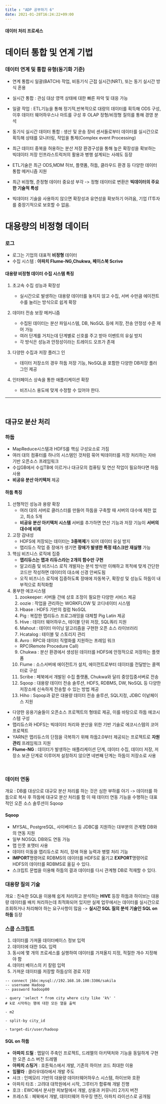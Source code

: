 ```yaml
---
title : "ADP 공부하기 6"
date: 2021-01-28T16:24:22+09:00
---
```

#### 데이터 처리 프로세스

# 데이터 통합 및 연계 기법

### 데이터 연계 및 통합 유형(동기화 기준)
- 연계 통합시 일괄(BATCH) 작업, 비동기식 근접 실시간(NRT), 또는 동기 실시간 방식 혼용
- 실시간 통합 : 관심 대상 영역 상태에 대한 빠른 파악 및 대응 가능
- 일괄 작업 : ETL기능을 통해 정기적,반복적으로 대량의 데이터를 획득해 ODS 구성, 이후 데이터 웨어하우스나 마트를 구성 후 OLAP 정형/비정형 질의를 통해 경영 분석
- 동기식 실시간 데이터 통합 : 생산 및 운송 장비 센서들로부터 데이터를 실시간으로 획득해 상태를 모니터링, 작업을 통제(Complex event Processing)
- 최근 데이터 중복을 허용하는 분산 저장 환경구성을 통해 높은 확장성을 확보하는 빅데이터 저장 인프라스트럭처의 활용과 병행 설계되는 사례도 등장

- ETL기술은 최근 ODS,MDM 허브, 플랫폼, 하둡, 클라우드  환경 등 다양한 데이터 통합 메커니즘 지원
- 최근 비정형, 준정형 데이터 중요성 부각 -> 정형 데이터로 변환은 **빅데이터의 주요한 기술적 특성**
- 빅데이터 기술을 사용하지 않으면 확장성과 유연성을 확보하기 어려움, 기업 IT투자를 중장기적으로 보호할 수 없음.


# 대용량의 비정형 데이터
### 로그
- 로그는  기업의 대표적 **비정형** 데이터
- 수집 시스템 : **아파치 Flume-NG,Chukwa, 페이스북 Scrive**

#### 대용량 비정형 데이터 수집 시스템 특징
1. 초고속 수집 성능과 확장성
    - 실시간으로 발생하는 대용량 데이터를 놓치지 않고 수집, 서버 수만큼 에이전트 수를 늘리는 방식으로 쉽게 확장
2. 데이터 전송 보장 메커니즘
    - 수집된 데이터는 분산 파일시스템, DB, NoSQL 등에 저장, 전송 안정성 수준 제어 가능
    - 여러 단계를 거치는데 단계별로 신호를 주고 받아 이벤트의 유실 방지
    - 각 방식은 성능과 안정성이라는 트레이드 오프가 존재

3. 다양한 수집과 저장 플러그 인
    - 데이터 저장소의 경우 하둡 저장 기능, NoSQL을 포함한 다양한 DB저장 플러그인 제공
4. 인터페이스 상속을 통한 애플리케이션 확장
    - 비즈니스 용도에 맞게 수정할 수 있어야 한다.

---
<BR>

## 대규모 분산 처리
### 하둡
- MapReduce시스템과 HDFS를 핵심 구성요소로 가짐
- 여러 대의 컴퓨터를 하나의 시스템인 것처럼 묶어 빅데이터를 저장 처리하는 자바 기반 오픈소스 프레임워크
- 수십GB에서 수십TB에 이르거나 대규모의 컴퓨팅 및 연산 작업이 필요하다면 하둡 사용
- **비공유 분산 아키텍처** 제공

#### 하둡 특징
1. 선형적인 성능과 용량 확장
    - 여러 대의 서버로 클러스터를 만들어 하둡을 구축할 때 서버의 대수에 제한 없고, 최소 5개
    - **비공유 분산 아키텍처 시스템** 서버를 추가하면 연산 기능과 저장 기능이 **서버의 대수에 비례**
2. 고장 감내성
    - HDFS에 저장되는 데이터는 **3중복제**가 되어 데이터 유실 방지
    - 맵리듀스 작업 중 장애가 생기면 **장애가 발생한 특정 테스크만 재실행** 가능
3. 핵심 비즈니스 로직에 집중
    - **맵리듀스는 맵과 리듀스라는 2개의 함수만 구현**
    - 알고리즘 및 비즈니스 로직 개발자는 분석 방식만 이해하고 목적에 맞게 간단한 코드만 작성하면 데이터의 대소에 신경 안써도됨
    - 오직 비즈니스 로직에 집중하도록 장애에 자동복구, 확장성 및 성능도 하둡이 내부적으로 최적화함
4. 풍부한 에코시스템
    1. zookeeper: 서버들 간에 상호 조정이 필요한 다양한 서비스 제공
    2. oozie : 작업을 관리하는 WORKFLOW 및 코디네이터 시스템
    3. Hbase : HDFS 기반의 컬럼 NoSQL
    4. Pig : 복잡한 맵리듀스 프로그래밍을 대체할 Pig Latin 제공
    5. Hive : 데이터 웨어하우스, 테이블 단위 저장, SQL쿼리 지원
    6. Mahout : 데이터 마이닝 알고리즘을 구현한 오픈 소스 라이브러리
    7. Hcatalog : 테이블 및 스토리지 관리
    8. Avro : RPC와 데이터 직렬화를 지원하는 프레임 워크
    - RPC(Remote Procedure Call)
    9. Chukwa : 분산 환경에서 생성된 데이터를 HDFS에 안정적으로 저장하는 플랫폼
    10. Flume : 소스서버에 에이전트가 설치, 에이전트로부터 데이터를 전달받는 콜렉터로 구성
    11. Scribe : 페북에서 개발된 수집 플랫폼, Chukwa와 달리 중앙집중서버로 전송
    12. Sqoop : 대용량 데이터 전송 솔루션, HDFS, RDBMS, DW, NoSQL 등 다양한 저장소에 신속하게 전송할 수 있는 방법 제공
    13. Hiho : Sqoop과 같은 대용량 데이터 전송 솔루션, SQL지정, JDBC 이넡페이스 지원

- 다양한 응용기술들이 오픈소스 프로젝트의 형태로 제공, 이를 바탕으로 하둡 에코시스템 구성
- 맵리듀스와 HDFS는 빅데이터 처리와 분산을 위한 기반 기술로 에코시스템의 코어 프로젝트
- YARN은 맵리듀스의 단점을 극복하기 위해 하둡2.0부터 제공되는 프로젝트로 **자원 관리** 프레임워크 지원
- **Flume-NG** : 데이터가 발생하는 애플리케이션 단계, 데이터 수집, 데이터 저장, 저장소 보관 단계로 이루어져 설정하지 않으면 네번째 단계는 하둡이 저장소로 사용



<BR>

### 데이터 연동
개요 : DB를 대상으로 대규모 분산 처리를 하는 것은 심한 부하를 야기
 -> 데이터를 하둡으로 복사 후 하둡에 대규모 분산 처리를 함
이 때 데이터 연동 기능을 수행하는 대표적인 오픈 소스 솔루션이 Sqoop

#### Sqoop
- MYSAL, PostgreSQL, 사이베이스 등 JDBC를 지원하는 대부분의 관계형 DB와의 연동 지원
- 일부 NOSQL DB와도 연동 가능
- 맵 인풋 포맷터 사용
- 데이터 이동을 맵리듀스로 처리, 장애 허용 능력과 병렬 처리 기능
- **IMPORT**명령어로 RDBMS의 데이터를 HDFS로 옮기고 **EXPORT**명령어로 HDFS의 데이터를 RDBMS로 옮길 수 있다.
- 스크립트 문법을 이용해 하둡의 결과 데이터를 다시 관계형 DB로 적재할 수 있다.

### 대용량 질의 기술
개요 : 친숙한 SQL을 이용해 쉽게 처리하고 분석하는 **HIVE** 등장
하둡과 하이브는 대용량 데이터를 배치 처리하는데 최적화되어 있지만 실제 업무에서는 데이터를 실시간으로 조회하거나 처리해야 하는 요구사항이 많음
-> **실시간 SQL 질의 분석 기술인 SQL on 하둡** 등장

### 스쿱 스크립트


1. 데이터를 가져올 데이터베이스 정보 입력
2. 데이터에 대한 SQL 입력
3. 동시에 몇 개의 프로세스를 실행하여 데이터를 가져올지 지정, 적절한 개수 지정해야 함
4. 데이터 베이스의 키 칼럼 입력
5. 가져운 데이터를 저장할 하둡상의 경로 지정

```
-- connect jbbc:mysql://192.168.10.100:3306/sakila
-- username Hadoop
-- password hadoop00

- query 'select * from city where city like 'k%' '
# k로 시작하는 행에 대한 모든 열을 출력

- m2

- split-by city_id

- target-dir/user/hadoop
```

#### SQL on 하둡
- **아파치 드릴** : 맵알이 주축인 프로젝트, 드레멜의 아키텍처와 기능을 동일하게 구현한 오픈 소스 버전 드레멜
- **아파치 스팅거** : 호튼웍스에서 개발, 기존의 하이브 코드 최대한 이용
- **임팔라** : 클라우데라에서 개발 주도
- 샤크 : 인메모리 기반의 대용량 데이터웨어하우스 시스템, 하이브와 호환
- 아파치 타조 : 고려대 대학원에서 시작, 그루터가 합류해 개발 진행
- 호크 : EWC에서 분사한 피보탈에서 개발, 상용과 커뮤니티 2가지 버전
- 프레스토 : 페북에서 개발, 데이터웨어 하우징 엔진, 아파치 라이선스로 공개됨